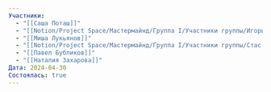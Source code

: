```yaml
---
Участники:
  - "[[Саша Поташ]]"
  - "[[Notion/Project Space/Мастермайнд/Группа I/Участники группы/Игорь Алексеенко/Игорь Алексеенко\\|Игорь Алексеенко]]"
  - "[[Миша Лукьянов]]"
  - "[[Notion/Project Space/Мастермайнд/Группа I/Участники группы/Стас Харламов/Стас Харламов\\|Стас Харламов]]"
  - "[[Павел Бубликов]]"
  - "[[Наталия Захарова]]"
Дата: 2024-04-30
Состоялась: true
---
```


